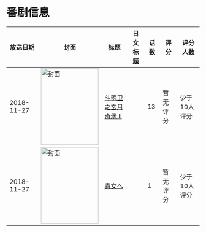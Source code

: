 # 番剧信息

|放送日期|封面|标题|日文标题|话数|评分|评分人数|
|---|---|---|---|---|---|---|
|2018-11-27|<img src="https://lain.bgm.tv/pic/cover/c/ef/dc/258717_e9rpe.jpg" alt="封面" style="width:150px;height:200px;object-fit:cover;">|[斗魂卫之玄月奇缘 II](https://bangumi.tv/subject/258717)||13|暂无评分|少于10人评分|
|2018-11-27|<img src="https://lain.bgm.tv/pic/cover/c/f9/5a/302376_YfMK7.jpg" alt="封面" style="width:150px;height:200px;object-fit:cover;">|[貴女へ](https://bangumi.tv/subject/302376)||1|暂无评分|少于10人评分|
